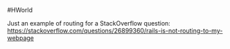 #HWorld

Just an example of routing for a StackOverflow question:  
https://stackoverflow.com/questions/26899360/rails-is-not-routing-to-my-webpage